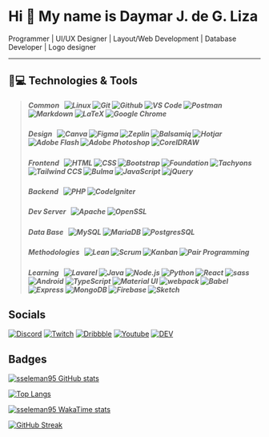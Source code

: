 Hi 👋 My name is Daymar J. de G. Liza
===============================

Programmer | UI/UX Designer | Layout/Web Development | Database Developer | Logo designer

---------------

## 🚀💻 Technologies & Tools
> ##### _Common_ &nbsp; ![Linux][#linux] ![Git][#git] ![Github][#github] ![VS Code][#vs-code] ![Postman][#postman] ![Markdown][#markdown] ![LaTeX][#latex] ![Google Chrome][#google-chrome]
> ##### _Design_ &nbsp; ![Canva][#canva] ![Figma][#figma] ![Zeplin][#zeplin] ![Balsamiq][#balsamiq] ![Hotjar][#hotjar] ![Adobe Flash][#adobe-flash] ![Adobe Photoshop][#adobe-photoshop] ![CorelDRAW][#coreldraw]
> ##### _Frontend_ &nbsp; ![HTML][#html] ![CSS][#css] ![Bootstrap][#bootstrap] ![Foundation][#foundation] ![Tachyons][#tachyons] ![Tailwind CCS][#tailwindcss] ![Bulma][#bulma] ![JavaScript][#javascript] ![jQuery][#jquery]
> ##### _Backend_ &nbsp; ![PHP][#php] ![CodeIgniter][#codeigniter]
> ##### _Dev Server_ &nbsp; ![Apache][#apache] ![OpenSSL][#openssl]
> ##### _Data Base_ &nbsp; ![MySQL][#mysql] ![MariaDB][#mariadb] ![PostgresSQL][#postgresql]
> ##### _Methodologies_ &nbsp; ![Lean][#lean] ![Scrum][#scrum] ![Kanban][#kanban] ![Pair Programming][#pair-programming]
> ##### _Learning_ &nbsp; ![Lavarel][#lavarel] ![Java][#java] ![Node.js][#nodejs] ![Python][#python] ![React][#react] ![sass][#sass] ![Android][#android] ![TypeScript][#typescript] ![Material UI][#materialui] ![webpack][#webpack] ![Babel][#babel] ![Express][#express] ![MongoDB][#mongodb] ![Firebase][#firebase] ![Sketch][#sketch]

## Socials

[![Discord][#discord]][@discord] [![Twitch][#twitch]][@twitch] [![Dribbble][#dribbble]][@dribbble] [![Youtube][#youtube]][@youtube] [![DEV][#dev]][@dev]

## Badges

[![sseleman95 GitHub stats](https://github-readme-stats.vercel.app/api?username=sseleman95&show_icons=true&theme=algolia)](https://github.com/sseleman95)

[![Top Langs](https://github-readme-stats.vercel.app/api/top-langs/?username=sseleman95&layout=compact&langs_count=8&theme=algolia)](https://github.com/sseleman95)

[![sseleman95 WakaTime stats](https://github-readme-stats.vercel.app/api/wakatime?username=@sseleman95&layout=compact&theme=algolia)](https://github.com/sseleman95)

[![GitHub Streak](https://github-readme-streak-stats.herokuapp.com/?user=sseleman95&show_icons=true&theme=algolia)](https://github.com/sseleman95)

<!--[![Readme Card](https://github-readme-stats.vercel.app/api/pin/?username=sseleman95&repo=sseleman95&theme=algolia)](https://github.com/sseleman95/sseleman95)-->

<!-- URL Index -->
[#ansible]:          https://img.shields.io/badge/Ansible-000000?style=flat&logo=ansible
[#aws]:              https://img.shields.io/badge/AWS-FF9900?style=flat&logo=amazonaws&logoColor=black
[#bash]:             https://img.shields.io/badge/Bash-4EAA25?style=flat&logo=gnubash&logoColor=white "Bash Script"
[#bootstrap]:        https://img.shields.io/badge/Bootstrap-7952B3?style=flat&logo=bootstrap&logoColor=white
[#foundation]:       https://img.shields.io/badge/Foundation-2C3840?style=flat&logo=foundation&logoColor=white
[#tachyons]:         https://img.shields.io/badge/Tachyons-white?style=flat&logo=tachyons&logoColor=dark
[#tailwindcss]:      https://img.shields.io/badge/Tailwindcss-38BDF8?style=flat&logo=tailwindcss&logoColor=white
[#bulma]:            https://img.shields.io/badge/Bulma-00D1B2?style=flat&logo=bulma&logoColor=white
[#css]:              https://img.shields.io/badge/CSS3-1572B6?style=flat&logo=css3
[#docker]:           https://img.shields.io/badge/Docker-2496ED?style=flat&logo=docker&logoColor=white
[#git]:              https://img.shields.io/badge/Git-F05032?style=flat&logo=git&logoColor=white
[#github]:           https://img.shields.io/badge/Github-181717?style=flat&logo=github
[#gitlab]:           https://img.shields.io/badge/Gitlab-330F63?style=flat&logo=gitlab
[#vs-code]:          https://img.shields.io/badge/-VS%20Code-007ACC?style=flat&logo=visual-studio-code
[#google-chrome]:    https://img.shields.io/badge/Chrome-black?style=flat-square&logo=google-chrome
[#postman]:          https://img.shields.io/badge/Postman-black?style=flat&logo=postman
[#canva]:            https://img.shields.io/badge/Canva-7952B3?style=flat&logo=canva
[#figma]:            https://img.shields.io/badge/Figma-4169E1?style=flat&logo=figma
[#zeplin]:           https://img.shields.io/badge/Zeplin-FDBD39?style=flat&logo=zeplin
[#balsamiq]:         https://img.shields.io/badge/Balsamiq-333D42?style=flat&logo=balsamiq
[#hotjar]:           https://img.shields.io/badge/Hotjar-FF3C00?style=flat&logo=hotjar&logoColor=white
[#adobe-flash]:      https://img.shields.io/badge/-Adobe%20Flash-221210?style=flat&logo=adobe-flash
[#adobe-photoshop]:  https://img.shields.io/badge/-Adobe%20Photoshop-001D34?style=flat&logo=adobe-photoshop
[#coreldraw]:        https://img.shields.io/badge/CorelDRAW-585858?style=flat&logo=coreldraw
[#gh-actions]:       https://img.shields.io/badge/Actions-2088FF?style=flat&logo=githubactions&logoColor=white "Github Actions"
[#gl-cicd]:          https://img.shields.io/badge/CI/CD-330F63?style=flat&logo=gitlab "Gitlab CI/CD"
[#go]:               https://img.shields.io/badge/Go-00ADD8?style=flat&logo=go&logoColor=white
[#grafana]:          https://img.shields.io/badge/Grafana-F2F4F9?style=flat&logo=grafana&logoColor=F46800
[#helm]:             https://img.shields.io/badge/Helm-0F1689?style=flat&logo=helm
[#html]:             https://img.shields.io/badge/HTML5-E34F26?style=flat&logo=html5&logoColor=white
[#javascript]:       https://img.shields.io/badge/JavaScript-323330?style=flat&logo=javascript&logoColor=F7DF1E
[#jquery]:           https://img.shields.io/badge/jQuery-323330?style=flat&logo=jquery&logoColor=blue
[#jenkins]:          https://img.shields.io/badge/Jenkins-D24939?style=flat&logo=jenkins&logoColor=white
[#jira-software]:    https://img.shields.io/badge/Jira-0052CC?style=flat&logo=jirasoftware "Jira Software"
[#kubernetes]:       https://img.shields.io/badge/Kubernetes-326CE5?&style=flat&logo=kubernetes&logoColor=white
[#linux]:            https://img.shields.io/badge/Linux-FCC624?style=flat&logo=linux&logoColor=black
[#markdown]:         https://img.shields.io/badge/Markdown-000000?style=flat&logo=markdown
[#latex]:            https://img.shields.io/badge/LaTeX-fffff?style=flat&logo=latex
[#prometheus]:       https://img.shields.io/badge/Prometheus-20232A?style=flat&logo=prometheus
[#rancher]:          https://img.shields.io/badge/Rancher-0075A8?style=flat&logo=rancher
[#terraform]:        https://img.shields.io/badge/Terraform-7B42BC?style=flat&logo=terraform
[#vagrant]:          https://img.shields.io/badge/Vagrant-1868F2?style=flat&logo=vagrant
[#mongodb]:          https://img.shields.io/badge/MongoDB-47A248?style=flat&logo=mongodb&logoColor=white
[#mysql]:            https://img.shields.io/badge/MySQL-4479A1?style=flat&logo=mysql&logoColor=white
[#mariadb]:          https://img.shields.io/badge/MariaDB-4E629A?style=flat&logo=mariadb&logoColor=white
[#postgresql]:       https://img.shields.io/badge/PostgreSQL-4169E1?style=flat&logo=postgresql&logoColor=white
[#php]:              https://img.shields.io/badge/PHP-4D588E?style=flat&logo=php&logoColor=white
[#codeigniter]:      https://img.shields.io/badge/CodeIgniter-DD4814?style=flat&logo=codeigniter&logoColor=white
[#lavarel]:          https://img.shields.io/badge/Lavarel-DD4814?style=flat&logo=lavarel&logoColor=white
[#java]:             https://img.shields.io/badge/Java-orange?style=flat&logo=java&logoColor=white
[#nodejs]:           https://img.shields.io/badge/Node.js-339933?style=flat&logo=nodedotjs&logoColor=white
[#python]:           https://img.shields.io/badge/Python-3776AB?style=flat&logo=python&logoColor=white
[#react]:            https://img.shields.io/badge/React-20232A?style=flat&logo=react&logoColor=61DAFB
[#sass]:             https://img.shields.io/badge/Sass-CC6699?style=flat&logo=sass&logoColor=white
[#android]:          https://img.shields.io/badge/Android-05150C?style=flat&logo=android&logoColor=white

[#materialui]:       https://img.shields.io/badge/material%20ui-0085ff?style=flat&logo=materialui&logoColor=white
[#redux]:            https://img.shields.io/badge/redux-7248B6?style=flat&logo=redux&logoColor=white
[#webpack]:          https://img.shields.io/badge/web%20pack-2E74BC?style=flat&logo=webpack&logoColor=white
[#babel]:            https://img.shields.io/badge/babel-F1D53C?style=flat&logo=babel&logoColor=white
[#express]:          https://img.shields.io/badge/express-000000?style=flat&logo=express&logoColor=white
[#firebase]:         https://img.shields.io/badge/firebase-FCE927?style=flat&logo=firebase&logoColor=white

[#sketch]:           https://img.shields.io/badge/sketch-FDAD00?style=flat&logo=sketch&logoColor=white
[#apache]:           https://img.shields.io/badge/Apache%202-BA3560?style=flat&logo=apache&logoColor=white
[#openssl]:          https://img.shields.io/badge/Open%20SSL-6E1311?style=flat&logo=openssl&logoColor=white

[#lean]:             https://img.shields.io/badge/lean-methodology?style=flat&logo=lean-methodology
[#scrum]:            https://img.shields.io/badge/scrum-methodology?style=flat&logo=scrum-methodology
[#kanban]:           https://img.shields.io/badge/Kanban-methodology?style=flat&logo=kanban-methodology
[#pair-programming]: https://img.shields.io/badge/Pair-Programming-methodology?style=flat&logo=pair-programming
[#typescript]:       https://img.shields.io/badge/TypeScript-3178C6?style=flat&logo=typescript&logoColor=white
[#hackerrank]:       https://img.shields.io/badge/HackerRank-00EA64?style=flat&logo=hackerrank&logoColor=white
[#dockerhub]:        https://img.shields.io/badge/Docker_Hub-294356?style=flat&logo=docker&logoColor=white
[#discord]:          https://img.shields.io/badge/Discord-5865F2?style=flat&logo=discord&logoColor=white
[#gmail]:            https://img.shields.io/badge/Gmail-EA4335?style=flat&logo=gmail&logoColor=white
[#linkedin]:         https://img.shields.io/badge/LinkedIn-0A66C2?style=flat&logo=linkedin&logoColor=white
[#facebook]:         https://img.shields.io/badge/Facebook-0866FF?style=flat&logo=facebook&logoColor=white
[#twitch]:           https://img.shields.io/badge/Twitch-A970FF?style=flat&logo=twitch&logoColor=white
[#dribbble]:         https://img.shields.io/badge/Dribbble-CD4E8E?style=flat&logo=dribbble&logoColor=white
[#youtube]:          https://img.shields.io/badge/Youtube-red?style=flat&logo=youtube&logoColor=white
[#dev]:              https://img.shields.io/badge/DEV-000000?style=flat&logo=dev&logoColor=white
[@gmail]:            mailto:sseleman95@gmail.com "Send me an email!"
[@linkedin]:         https://www.linkedin.com/in/sseleman95
[@facebook]:         https://www.facebook.com/sseleman95.liza
[@discord]:          https://discordapp.com/users/401401066991779840 "Contact me on Discord!"
[@twitch]:           https://www.twitch.tv/sseleman95
[@dribbble]:         https://dribbble.com/sseleman
[@youtube]:          https://www.youtube.com/sseleman95
[@dev]:              https://dev.to/sseleman95
